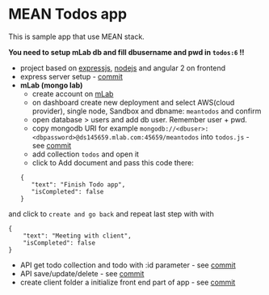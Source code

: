 # MEAN Todos app

This is sample app that use MEAN stack.

**You need to setup mLab db and fill dbusername and pwd in `todos:6` !!**

- project based on [expressjs](https://expressjs.com), [nodejs](https://nodejs.org) and angular 2 on frontend
- express server setup - [commit](https://github.com/branecko/mean-todo-app/commit/5511da39dccb6e15eb7a5c2340d884c6dfe3f263)
- **mLab (mongo lab)**
  - create account on [mLab](https://mlab.com/)
  - on dashboard create new deployment and select AWS(cloud provider), single node, Sandbox and dbname: `meantodos` and confirm
  - open database > users and add db user. Remember user + pwd.
  - copy mongodb URI for example `mongodb://<dbuser>:<dbpassword>@ds145659.mlab.com:45659/meantodos` into `todos.js` - see [commit](https://github.com/branecko/mean-todo-app/commit/f80ede7bf8efee45f8b1c4defdb88ab37cac354c)
  - add collection `todos` and open it
  - click to Add document and pass this code there:
  ```
  {
     "text": "Finish Todo app",
     "isCompleted": false
  }
  ```
and click to `create and go back` and repeat last step with with 
 ```
 {
     "text": "Meeting with client",
     "isCompleted": false
 }
 ``` 
 
- API get todo collection and todo with :id parameter - see [commit](https://github.com/branecko/mean-todo-app/commit/1af0cd4573981a5bae8d247c19032c343c5384e1)
- API save/update/delete - see [commit](https://github.com/branecko/mean-todo-app/commit/c83ea53b9927bcedb5c43807415ea2cd1156a9b5)
- create client folder a initialize front end part of app - see [commit](https://github.com/branecko/mean-todo-app/commit/e72cd74b97daf5ca7a785123c5e3bbaafbe158b7)